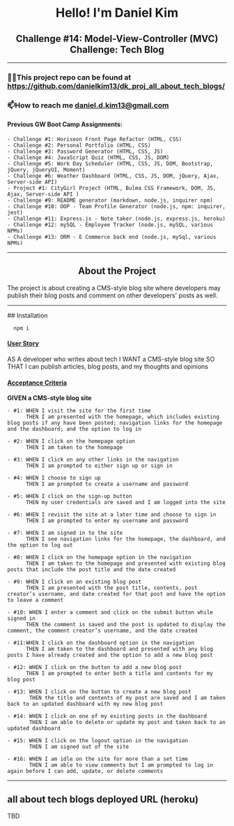 <h1 align="center">Hello! I'm Daniel Kim</h1>
<h2 align="center">Challenge #14: Model-View-Controller (MVC) Challenge: Tech Blog</h2>

<hr />

### 👨‍💻This project repo can be found at https://github.com/danielkim13/dk_proj_all_about_tech_blogs/

### 📫How to reach me **daniel.d.kim13@gmail.com**

#### Previous GW Boot Camp Assignments:

    - Challenge #1: Horiseon Front Page Refactor (HTML, CSS)
    - Challenge #2: Personal Portfolio (HTML, CSS)
    - Challenge #3: Password Generator (HTML, CSS, JS)
    - Challenge #4: JavaScript Quiz (HTML, CSS, JS, DOM)
    - Challenge #5: Work Day Scheduler (HTML, CSS, JS, DOM, Bootstrap, jQuery, jQueryUI, Moment)
    - Challenge #6: Weather Dashboard (HTML, CSS, JS, DOM, jQuery, Ajax, Server-side API)
    - Project #1: CityGirl Project (HTML, Bulma CSS Framework, DOM, JS, Ajax, Server-side API )
    - Challenge #9: README generator (markdown, node.js, inquirer npm)
    - Challenge #10: OOP - Team Profile Generator (node.js, npm: inquirer, jest)
    - Challenge #11: Express.js - Note taker (node.js, express.js, heroku)
    - Challenge #12: mySQL - Employee Tracker (node.js, mySQL, various NPMs)
    - Challenge #13: ORM - E Commerce back end (node.js, mySql, various NPMs)

<hr />

<h2 align="center"><b>About the Project</b></h4>

<p>The project is about creating a CMS-style blog site where developers may publish their blog posts and comment on other developers' posts as well.</p>

<hr />
## Installation

      npm i

<h4><u>User Story</u></h4>

AS A developer who writes about tech
I WANT a CMS-style blog site
SO THAT I can publish articles, blog posts, and my thoughts and opinions

<h4><u>Acceptance Criteria</u></h4>

<p><b>GIVEN a CMS-style blog site</b></p>

    - #1: WHEN I visit the site for the first time
          THEN I am presented with the homepage, which includes existing blog posts if any have been posted; navigation links for the homepage and the dashboard; and the option to log in

    - #2: WHEN I click on the homepage option
          THEN I am taken to the homepage

    - #3: WHEN I click on any other links in the navigation
          THEN I am prompted to either sign up or sign in

    - #4: WHEN I choose to sign up
          THEN I am prompted to create a username and password

    - #5: WHEN I click on the sign-up button
          THEN my user credentials are saved and I am logged into the site

    - #6: WHEN I revisit the site at a later time and choose to sign in
          THEN I am prompted to enter my username and password

    - #7: WHEN I am signed in to the site
          THEN I see navigation links for the homepage, the dashboard, and the option to log out

    - #8: WHEN I click on the homepage option in the navigation
          THEN I am taken to the homepage and presented with existing blog posts that include the post title and the date created

    - #9: WHEN I click on an existing blog post
          THEN I am presented with the post title, contents, post creator’s username, and date created for that post and have the option to leave a comment

    - #10: WHEN I enter a comment and click on the submit button while signed in
          THEN the comment is saved and the post is updated to display the comment, the comment creator’s username, and the date created

    - #11:WHEN I click on the dashboard option in the navigation
          THEN I am taken to the dashboard and presented with any blog posts I have already created and the option to add a new blog post

    - #12: WHEN I click on the button to add a new blog post
          THEN I am prompted to enter both a title and contents for my blog post

    - #13: WHEN I click on the button to create a new blog post
           THEN the title and contents of my post are saved and I am taken back to an updated dashboard with my new blog post

    - #14: WHEN I click on one of my existing posts in the dashboard
           THEN I am able to delete or update my post and taken back to an updated dashboard

    - #15: WHEN I click on the logout option in the navigation
           THEN I am signed out of the site

    - #16: WHEN I am idle on the site for more than a set time
           THEN I am able to view comments but I am prompted to log in again before I can add, update, or delete comments

<hr />

## all about tech blogs deployed URL (heroku)

TBD